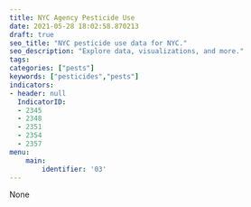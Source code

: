 ```yaml
---
title: NYC Agency Pesticide Use
date: 2021-05-28 18:02:58.870213
draft: true
seo_title: "NYC pesticide use data for NYC."
seo_description: "Explore data, visualizations, and more."
tags: 
categories: ["pests"]
keywords: ["pesticides","pests"]
indicators:
- header: null
  IndicatorID:
  - 2345
  - 2348
  - 2351
  - 2354
  - 2357
menu:
    main:
        identifier: '03'
---
```


None
